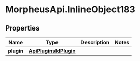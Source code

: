 # MorpheusApi.InlineObject183

## Properties

Name | Type | Description | Notes
------------ | ------------- | ------------- | -------------
**plugin** | [**ApiPluginsIdPlugin**](ApiPluginsIdPlugin.md) |  | 


